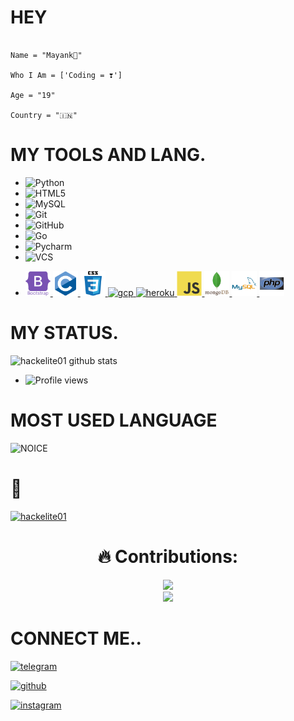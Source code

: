 # HEY
<!---img align='centre' src='https://telegra.ph/file/db6e1577f5b58d7fe86ec.jpg' width='500"'----->
```

Name = "Mayank👻"

Who I Am = ['Coding = ❣️']

Age = "19"

Country = "🇮🇳"

```

# MY TOOLS AND LANG.

- ![Python](https://img.shields.io/badge/Python-ffffff?style=for-the-badge&logo=python)&nbsp;&nbsp;
- ![HTML5](https://img.shields.io/badge/HTML5-ffffff?style=for-the-badge&logo=html5)&nbsp;&nbsp;
- ![MySQL](https://img.shields.io/badge/MYSQL-ffffff?style=for-the-badge&logo=mysql)&nbsp;&nbsp;
- ![Git](https://img.shields.io/badge/Git-ffffff?style=for-the-badge&logo=git)&nbsp;&nbsp;
- ![GitHub](https://img.shields.io/badge/GitHUb-ffffff?style=for-the-badge&logo=github)&nbsp;&nbsp;
- ![Go](https://img.shields.io/badge/Go-ffffff?style=for-the-badge&logo=go)&nbsp;&nbsp;
- ![Pycharm](https://img.shields.io/badge/PYcharm-ffffff?style=for-the-badge&logo=pycharm)&nbsp;&nbsp;
- ![VCS](https://img.shields.io/badge/visual%20studio%20code-E52E06?style=for-the-badge&logo=visual-studio-code)&nbsp;&nbsp;
- <p align="left"> <a href="https://getbootstrap.com" target="_blank" rel="noreferrer"> <img src="https://raw.githubusercontent.com/devicons/devicon/master/icons/bootstrap/bootstrap-plain-wordmark.svg" alt="bootstrap" width="40" height="40"/> </a> <a href="https://www.cprogramming.com/" target="_blank" rel="noreferrer"> <img src="https://raw.githubusercontent.com/devicons/devicon/master/icons/c/c-original.svg" alt="c" width="40" height="40"/> </a> <a href="https://www.w3schools.com/css/" target="_blank" rel="noreferrer"> <img src="https://raw.githubusercontent.com/devicons/devicon/master/icons/css3/css3-original-wordmark.svg" alt="css3" width="40" height="40"/> </a> <a href="https://cloud.google.com" target="_blank" rel="noreferrer"> <img src="https://www.vectorlogo.zone/logos/google_cloud/google_cloud-icon.svg" alt="gcp" width="40" height="40"/> </a> <a href="https://heroku.com" target="_blank" rel="noreferrer"> <img src="https://www.vectorlogo.zone/logos/heroku/heroku-icon.svg" alt="heroku" width="40" height="40"/> </a> <a href="https://developer.mozilla.org/en-US/docs/Web/JavaScript" target="_blank" rel="noreferrer"> <img src="https://raw.githubusercontent.com/devicons/devicon/master/icons/javascript/javascript-original.svg" alt="javascript" width="40" height="40"/> </a> <a href="https://www.mongodb.com/" target="_blank" rel="noreferrer"> <img src="https://raw.githubusercontent.com/devicons/devicon/master/icons/mongodb/mongodb-original-wordmark.svg" alt="mongodb" width="40" height="40"/> </a> <a href="https://www.mysql.com/" target="_blank" rel="noreferrer"> <img src="https://raw.githubusercontent.com/devicons/devicon/master/icons/mysql/mysql-original-wordmark.svg" alt="mysql" width="40" height="40"/> </a> <a href="https://www.php.net" target="_blank" rel="noreferrer"> <img src="https://raw.githubusercontent.com/devicons/devicon/master/icons/php/php-original.svg" alt="php" width="40" height="40"/> </a> </p>

# MY STATUS.

![hackelite01 github stats](https://github-readme-stats.vercel.app/api?username=hackelite01&show_icons=true&theme=midnight-purple)
- ![Profile views](https://gpvc.arturio.dev/hackelite01)
# MOST USED LANGUAGE

![NOICE](https://github-readme-stats.vercel.app/api/top-langs/?username=hackelite01&theme=blue-green)

# 👻


<p align="left"> <a href="https://github.com/ryo-ma/github-profile-trophy"><img src="https://github-profile-trophy.vercel.app/?username=hackelite01" alt="hackelite01" /></a> </p>

<h1  align="center"> 🔥 Contributions: </h1>

<p  align="center">

<a  href="https://git.io/streak-stats">

<img  src="http://github-readme-streak-stats.herokuapp.com?user=hackelite01&theme=react&background=0d1117&border=666">

</a>
  <br>

<a  href="https://github.com/hackelite01/github-readme-activity-graph">

<img  src="https://activity-graph.herokuapp.com/graph?username=hackelite01&custom_title=Mayank's%20Contribution%20Graph&theme=react-dark&hide_border=true">

</a>

</p>

# CONNECT ME..

[![telegram](https://img.shields.io/badge/Mayank👻-58D68D?style=for-the-badge&logo=telegram)](https://t.me/hackelite01)

[![github](https://img.shields.io/badge/hackelite01-58D68D?style=for-the-badge&logo=github)](https://github.com/hackelite01)

[![instagram](https://img.shields.io/badge/hackelite01-58D68D?style=for-the-badge&logo=instagram)](https://www.instagram.com/hackelite01)
